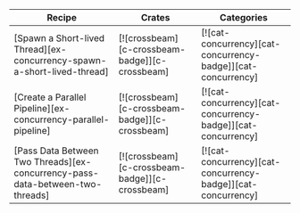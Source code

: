 | Recipe | Crates | Categories |
|--------|--------|------------|
| [Spawn a Short-lived Thread][ex-concurrency-spawn-a-short-lived-thread] | [![crossbeam][c-crossbeam-badge]][c-crossbeam] | [![cat-concurrency][cat-concurrency-badge]][cat-concurrency] |
| [Create a Parallel Pipeline][ex-concurrency-parallel-pipeline] | [![crossbeam][c-crossbeam-badge]][c-crossbeam] | [![cat-concurrency][cat-concurrency-badge]][cat-concurrency] |
| [Pass Data Between Two Threads][ex-concurrency-pass-data-between-two-threads] | [![crossbeam][c-crossbeam-badge]][c-crossbeam] | [![cat-concurrency][cat-concurrency-badge]][cat-concurrency] |
